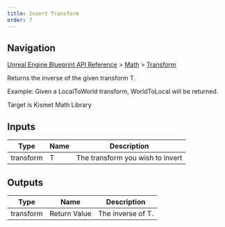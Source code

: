 ```yaml
---
title: Invert Transform
order: 7
---
```

## Navigation

[Unreal Engine Blueprint API Reference](https://dev.epicgames.com/documentation/en-us/unreal-engine/BlueprintAPI) > [Math](https://dev.epicgames.com/documentation/en-us/unreal-engine/BlueprintAPI/Math) > [Transform](https://dev.epicgames.com/documentation/en-us/unreal-engine/BlueprintAPI/Math/Transform)

Returns the inverse of the given transform T.

Example: Given a LocalToWorld transform, WorldToLocal will be returned.

Target is Kismet Math Library

## Inputs

| Type | Name | Description |
| --- | --- | --- |
| transform | T | The transform you wish to invert |

## Outputs

| Type | Name | Description |
| --- | --- | --- |
| transform | Return Value | The inverse of T. |
